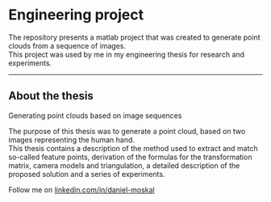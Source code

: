 # Engineering project

The repository presents a matlab project that was created to generate point clouds from a sequence of images.   
This project was used by me in my engineering thesis for research and experiments.

<hr>

## About the thesis

Generating point clouds based on image sequences

The purpose of this thesis was to generate a point cloud, based on two images representing the human hand.    
This thesis contains a description of the method used to extract and match so-called feature points, 
derivation of the formulas for the transformation matrix, camera models and triangulation, 
a detailed description of the proposed solution and a series of experiments.

Follow me on [linkedin.com/in/daniel-moskal](https://www.linkedin.com/in/daniel-moskal/)

